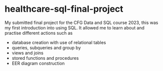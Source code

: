 # healthcare-sql-final-project
My submitted final project for the CFG Data and SQL course 2023, this was my first introduction into using SQL.
It allowed me to learn about and practise different actions such as
- database creation with use of relational tables
- queries, subqueries and group by
- views and joins
- stored functions and procedures
- EER diagram construction
